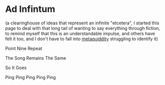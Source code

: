 # Ad Infintum

(a clearinghouse of ideas that represent an infinite "etcetera", I started this page to deal with that long tail of wanting to say everything through fiction, to remind myself that this is an understandable impulse, and others have felt it too, and I don't have to fall into [metaquiddity][] struggling to identify it)

[Metaquiddity]: 3ef0ffc5-818e-4c16-be90-0a8bd6eb8778.md

Point Nine Repeat

The Song Remains The Same

So It Goes

Ping Ping Ping Ping Ping

